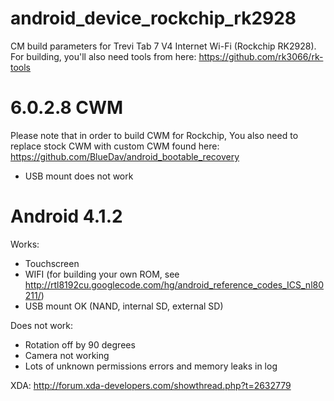 android_device_rockchip_rk2928
================================

CM build parameters for Trevi Tab 7 V4 Internet Wi-Fi (Rockchip RK2928). For building, you'll also need tools from here: https://github.com/rk3066/rk-tools

6.0.2.8 CWM
===========
Please note that in order to build CWM for Rockchip, You also need to replace
stock CWM with custom CWM found here: https://github.com/BlueDav/android_bootable_recovery
- USB mount does not work

Android 4.1.2
=============
Works:
- Touchscreen
- WIFI (for building your own ROM, see http://rtl8192cu.googlecode.com/hg/android_reference_codes_ICS_nl80211/)
- USB mount OK (NAND, internal SD, external SD)

Does not work:
- Rotation off by 90 degrees
- Camera not working
- Lots of unknown permissions errors and memory leaks in log

XDA: http://forum.xda-developers.com/showthread.php?t=2632779
